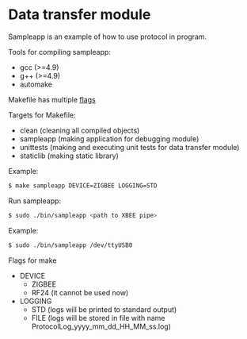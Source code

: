 # Data transfer module

Sampleapp is an example of how to use protocol in program.

Tools for compiling sampleapp:

- gcc (>=4.9)
- g++ (>=4.9)
- automake 

Makefile has multiple [flags](#flags)

Targets for Makefile:

- clean (cleaning all compiled objects)
- sampleapp (making application for debugging module)
- unittests (making and executing unit tests for data transfer module)
- staticlib (making static library)

Example:
```sh
$ make sampleapp DEVICE=ZIGBEE LOGGING=STD
```

Run sampleapp:
```sh
$ sudo ./bin/sampleapp <path to XBEE pipe>
```

Example:
```sh
$ sudo ./bin/sampleapp /dev/ttyUSB0
```


<a name="flags">Flags for make</a>

- DEVICE
  - ZIGBEE
  - RF24 (it cannot be used now)
- LOGGING
  - STD (logs will be printed to standard output)
  - FILE (logs will be stored in file with name ProtocolLog_yyyy_mm_dd_HH_MM_ss.log)
